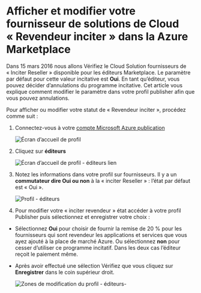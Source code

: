 <properties
   pageTitle="Comment afficher et modifier revendeur inciter du fournisseur Solution Cloud | Microsoft Azure"
   description="Comment afficher et modifier votre sélection de fournisseur revendeur"
   services="marketplace-publishing"
   documentationCenter="na"
   authors="DavidBosland"
   manager="lakoch"
   editor=""/>

<tags
   ms.service="marketplace"
   ms.devlang="na"
   ms.topic="article"
   ms.tgt_pltfrm="na"
   ms.workload="na"
   ms.date="02/10/2016"
   ms.author="DavidBosland"/>

# <a name="view-and-change-your-cloud-solution-provider-reseller-incentive-in-the-azure-marketplace"></a>Afficher et modifier votre fournisseur de solutions de Cloud « Revendeur inciter » dans la Azure Marketplace

Dans 15 mars 2016 nous allons Vérifiez le Cloud Solution fournisseurs de « Inciter Reseller » disponible pour les éditeurs Marketplace.  Le paramètre par défaut pour cette valeur incitative est **Oui**.  En tant qu’éditeur, vous pouvez décider d’annulations du programme incitative.  Cet article vous explique comment modifier le paramètre dans votre profil publisher afin que vous pouvez annulations.

Pour afficher ou modifier votre statut de « Revendeur inciter », procédez comme suit :

1.  Connectez-vous à votre [compte Microsoft Azure publication](https://publish.windowsazure.com/workspace)

    ![Écran d’accueil de profil][1]

2.  Cliquez sur **éditeurs**

    ![Écran d’accueil de profil - éditeurs lien][2]

3.  Notez les informations dans votre profil sur fournisseurs.  Il y a un **commutateur dire Oui ou non** à la « inciter Reseller » : l’état par défaut est « Oui ».

    ![Profil - éditeurs][3]

4.  Pour modifier votre « inciter revendeur » état accéder à votre profil Publisher puis sélectionnez et enregistrer votre choix :

  - Sélectionnez **Oui** pour choisir de fournir la remise de 20 % pour les fournisseurs qui sont revendeur les applications et services que vous ayez ajouté à la place de marché Azure.  Ou sélectionnez **non** pour cesser d’utiliser ce programme incitatif.  Dans les deux cas l’éditeur reçoit le paiement même.

  - Après avoir effectué une sélection Vérifiez que vous cliquez sur **Enregistrer** dans le coin supérieur droit.

    ![Zones de modification du profil - éditeurs-][4]

[1]: ./media/marketplace-publishing-csp-incentive/profile-stock.png
[2]: ./media/marketplace-publishing-csp-incentive/profile-boxes.png
[3]: ./media/marketplace-publishing-csp-incentive/profile-publishers-boxes.png
[4]: ./media/marketplace-publishing-csp-incentive/profile-publishers-change-boxes.png
